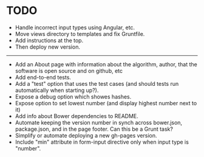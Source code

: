 TODO
====

* Handle incorrect input types using Angular, etc.
* Move views directory to templates and fix Gruntfile.
* Add instructions at the top.
* Then deploy new version.
----
* Add an About page with information about the algorithm, author,
  that the software is open source and on github, etc
* Add end-to-end tests.
* Add a "test" option that uses the test cases (and should tests
  run automatically when starting up?).
* Expose a debug option which showes hashes.
* Expose option to set lowest number (and display highest number next to it)
* Add info about Bower dependencies to README.
* Automate keeping the version number in synch across bower.json,
  package.json, and in the page footer.  Can this be a Grunt task?
* Simplify or automate deploying a new gh-pages version.
* Include "min" attribute in form-input directive only when input
  type is "number".
